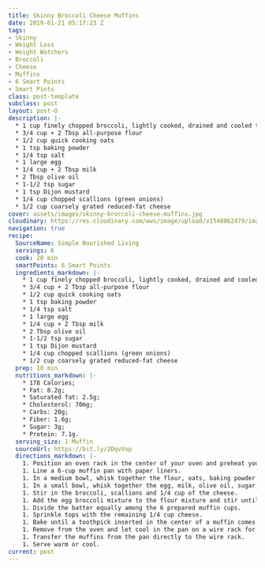 ```yaml
---
title: Skinny Broccoli Cheese Muffins
date: 2019-01-21 05:17:23 Z
tags:
- Skinny
- Weight Loss
- Weight Watchers
- Broccoli
- Cheese
- Muffins
- 6 Smart Points
- Smart Pints
class: post-template
subclass: post
layout: post-O
description: |-
  * 1 cup finely chopped broccoli, lightly cooked, drained and cooled to room temperature
  * 3/4 cup + 2 Tbsp all-purpose flour
  * 1/2 cup quick cooking oats
  * 1 tsp baking powder
  * 1/4 tsp salt
  * 1 large egg
  * 1/4 cup + 2 Tbsp milk
  * 2 Tbsp olive oil
  * 1-1/2 tsp sugar
  * 1 tsp Dijon mustard
  * 1/4 cup chopped scallions (green onions)
  * 1/2 cup coarsely grated reduced-fat cheese
cover: assets/images/skinny-broccoli-cheese-muffins.jpg
cloudinary: https://res.cloudinary.com/wws/image/upload/v1548062479/images/skinny-broccoli-cheese-muffins.jpg
navigation: true
recipe:
  SourceName: Simple Nourished Living
  servings: 6
  cook: 20 min
  smartPoints: 6 Smart Points
  ingredients_markdown: |-
    * 1 cup finely chopped broccoli, lightly cooked, drained and cooled to room temperature
    * 3/4 cup + 2 Tbsp all-purpose flour
    * 1/2 cup quick cooking oats
    * 1 tsp baking powder
    * 1/4 tsp salt
    * 1 large egg
    * 1/4 cup + 2 Tbsp milk
    * 2 Tbsp olive oil
    * 1-1/2 tsp sugar
    * 1 tsp Dijon mustard
    * 1/4 cup chopped scallions (green onions)
    * 1/2 cup coarsely grated reduced-fat cheese
  prep: 10 min
  nutritions_markdown: |-
    * 178 Calories;
    * Fat: 8.2g;
    * Saturated fat: 2.5g;
    * Cholesterol: 70mg;
    * Carbs: 20g;
    * Fiber: 1.6g;
    * Sugar: 3g;
    * Protein: 7.1g.
  serving_size: 1 Muffin
  sourceUrl: https://bit.ly/2DqvVop
  directions_markdown: |-
    1. Position an oven rack in the center of your oven and preheat your oven to 400F degrees.
    1. Line a 6-cup muffin pan with paper liners.
    1. In a medium bowl, whisk together the flour, oats, baking powder and salt until well combined.
    1. In a small bowl, whisk together the egg, milk, olive oil, sugar, and mustard until well blended.
    1. Stir in the broccoli, scallions and 1/4 cup of the cheese.
    1. Add the egg broccoli mixture to the flour mixture and stir until just blended.
    1. Divide the batter equally among the 6 prepared muffin cups.
    1. Sprinkle tops with the remaining 1/4 cup cheese.
    1. Bake until a toothpick inserted in the center of a muffin comes out clean, 18-22 minutes.
    1. Remove from the oven and let cool in the pan on a wire rack for 5 minutes.
    1. Transfer the muffins from the pan directly to the wire rack.
    1. Serve warm or cool.
current: post
---
```


